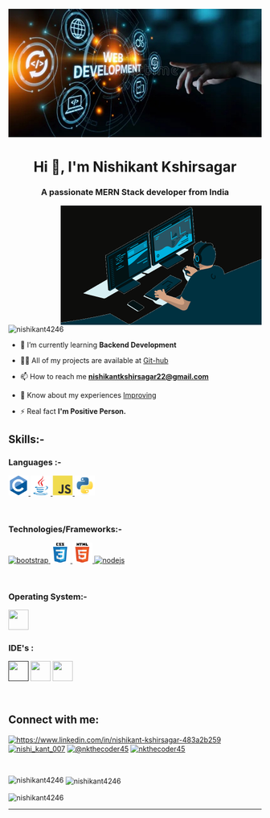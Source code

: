 ![logo](https://github.com/Nishikant4246/Nishikant4246/blob/main/Github%20background%20image.jpg)
<h1 align="center">Hi 👋, I'm Nishikant Kshirsagar</h1>
<h3 align="center">A passionate MERN Stack developer from India</h3>

<img align="right" alt="Coding" width="400px" src="https://raw.githubusercontent.com/Potential17/Potential17/master/user%20(2).gif">

<p align="left"> <img src="https://komarev.com/ghpvc/?username=nishikant4246&label=Profile%20views&color=0e75b6&style=flat" alt="nishikant4246" /> </p>

- 🌱 I’m currently learning **Backend Development**


- 👨‍💻 All of my projects are available at [Git-hub](Git-hub)

- 📫 How to reach me **nishikantkshirsagar22@gmail.com**

- 📄 Know about my experiences [Improving](improving)

- ⚡ Real fact **I'm Positive Person.**
<div>
<h2> Skills:- </h2>
<h3 align="left"> Languages :-</h3>
<p align="left">  <a href="https://www.cprogramming.com/" target="_blank" rel="noreferrer"> <img src="https://raw.githubusercontent.com/devicons/devicon/master/icons/c/c-original.svg" alt="c" width="40" height="40"/> </a>  <a href="https://www.java.com" target="_blank" rel="noreferrer"> <img src="https://raw.githubusercontent.com/devicons/devicon/master/icons/java/java-original.svg" alt="java" width="40" height="40"/> </a> <a href="https://developer.mozilla.org/en-US/docs/Web/JavaScript" target="_blank" rel="noreferrer"> <img src="https://raw.githubusercontent.com/devicons/devicon/master/icons/javascript/javascript-original.svg" alt="javascript" width="40" height="40"/> </a> <a href="https://www.python.org" target="_blank" rel="noreferrer"> <img src="https://raw.githubusercontent.com/devicons/devicon/master/icons/python/python-original.svg" alt="python" width="40" height="40"/> </a> </p>
<br>


<h3 align="left">Technologies/Frameworks:-</h3>
<p align="left"> <a href="https://getbootstrap.com" target="_blank" rel="noreferrer"> <img src="https://upload.wikimedia.org/wikipedia/commons/thumb/b/b2/Bootstrap_logo.svg/2560px-Bootstrap_logo.svg.png" alt="bootstrap" width="40" height="40"/> </a> 
<a href="https://www.w3schools.com/css/" target="_blank" rel="noreferrer"> <img src="https://raw.githubusercontent.com/devicons/devicon/master/icons/css3/css3-original-wordmark.svg" alt="css3" width="40" height="40"/> </a> <a href="https://www.w3.org/html/" target="_blank" rel="noreferrer"> <img src="https://raw.githubusercontent.com/devicons/devicon/master/icons/html5/html5-original-wordmark.svg" alt="html5" width="40" height="40"/> </a>
   <a href="https://nodejs.org" target="_blank" rel="noreferrer"> <img src="https://www.svgrepo.com/show/376337/node-js.svg" alt="nodejs" width="40" height="40"/> </a> </p>
<br>   
<h3 align="left">Operating System:-</h3>
<p> <a href="https://code.visualstudio.com/"> <img src="https://cdn.pixabay.com/photo/2018/05/08/21/29/windows-3384024_640.png" width="40" height="40"/></a></p>

<h3 align="left"> IDE's :</h3>
<p> <a href=""https://code.visualstudio.com/"> <img src="https://yt3.googleusercontent.com/_q52i8bUAEvcb7JR4e-eNTv23y2A_wg5sCz0NC0GrGtcw1CRMWJSOPVHUDh_bngD0q4gMvVeoA=s900-c-k-c0x00ffffff-no-rj" width="40" height="40"/></a>
  <a href="https://eclipse.com/"> <img src="https://e7.pngegg.com/pngimages/546/290/png-clipart-eclipse-computer-icons-integrated-development-environment-computer-software-eclipse-purple-furniture.png"  width="40" height="40" /></a>
<a href="https://thonny.org/"> <img src="https://encrypted-tbn0.gstatic.com/images?q=tbn:ANd9GcQP6a_lPPLOHauzmKhTNv9qZBqY8aHYEo-T2g&usqp=CAU" width="40" height="40" /></a></p>
</div>
<br>
<h2 align="left">Connect with me:</h2>
<p align="left">
<a href="https://linkedin.com/in/https://www.linkedin.com/in/nishikant-kshirsagar-483a2b259" target="blank"><img align="center" src="https://raw.githubusercontent.com/rahuldkjain/github-profile-readme-generator/master/src/images/icons/Social/linked-in-alt.svg" alt="https://www.linkedin.com/in/nishikant-kshirsagar-483a2b259" height="30" width="40" /></a>
<a href="https://instagram.com/nishi_kant_007" target="blank"><img align="center" src="https://raw.githubusercontent.com/rahuldkjain/github-profile-readme-generator/master/src/images/icons/Social/instagram.svg" alt="nishi_kant_007" height="30" width="40" /></a>
<a href="https://www.hackerrank.com/@nkthecoder45" target="blank"><img align="center" src="https://raw.githubusercontent.com/rahuldkjain/github-profile-readme-generator/master/src/images/icons/Social/hackerrank.svg" alt="@nkthecoder45" height="30" width="40" /></a>
<a href="https://www.leetcode.com/nkthecoder45" target="blank"><img align="center" src="https://raw.githubusercontent.com/rahuldkjain/github-profile-readme-generator/master/src/images/icons/Social/leet-code.svg" alt="nkthecoder45" height="30" width="40" /></a>
</p>
<br>
<p><img align="left" src="https://github-readme-stats.vercel.app/api/top-langs?username=nishikant4246&show_icons=true&locale=en&layout=compact" alt="nishikant4246" /></p>
<p>&nbsp;<img align="center" src="https://github-readme-stats.vercel.app/api?username=nishikant4246&show_icons=true&locale=en" alt="nishikant4246" /></p>

<p><img align="center" src="https://github-readme-streak-stats.herokuapp.com/?user=nishikant4246&" alt="nishikant4246" /></p>
<hr>
